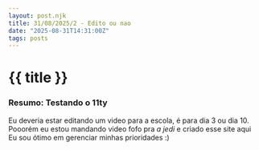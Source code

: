 ```yaml
---
layout: post.njk
title: 31/08/2025/2 - Edito ou nao
date: "2025-08-31T14:31:00Z"
tags: posts
---
```

# {{ title }}

### Resumo: Testando o 11ty 

Eu deveria estar editando um video para a escola, é para dia 3 ou dia 10. \
Pooorém eu estou mandando video fofo pra *a jedi* e criado esse site aqui \
Eu sou ótimo em gerenciar minhas prioridades :)
